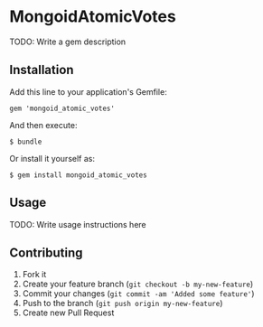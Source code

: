 # MongoidAtomicVotes

TODO: Write a gem description

## Installation

Add this line to your application's Gemfile:

    gem 'mongoid_atomic_votes'

And then execute:

    $ bundle

Or install it yourself as:

    $ gem install mongoid_atomic_votes

## Usage

TODO: Write usage instructions here

## Contributing

1. Fork it
2. Create your feature branch (`git checkout -b my-new-feature`)
3. Commit your changes (`git commit -am 'Added some feature'`)
4. Push to the branch (`git push origin my-new-feature`)
5. Create new Pull Request
